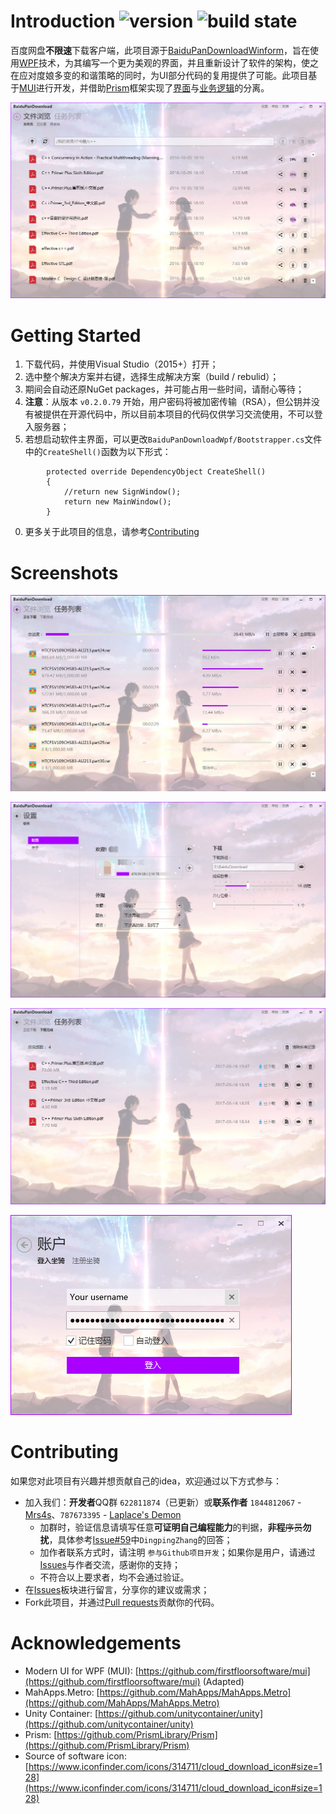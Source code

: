# Introduction ![version](https://img.shields.io/badge/BaiduPanDownloadWpf-v0.2.0.79-orange.svg) ![build state](https://img.shields.io/badge/build-passing-brightgreen.svg) 
百度网盘**不限速**下载客户端，此项目源于[BaiduPanDownloadWinform](https://github.com/ResourceHunter/BaiduPanDownloadWinform)，旨在使用[WPF](https://msdn.microsoft.com/en-us/library/mt149842.aspx)技术，为其编写一个更为美观的界面，并且重新设计了软件的架构，使之在应对度娘多变的和谐策略的同时，为UI部分代码的复用提供了可能。此项目基于[MUI](https://github.com/firstfloorsoftware/mui)进行开发，并借助[Prism](https://github.com/PrismLibrary/Prism)框架实现了[界面](https://github.com/ResourceHunter/BaiduPanDownloadWpf/tree/master/BaiduPanDownloadWpf)与[业务逻辑](https://github.com/ResourceHunter/BaiduPanDownloadWpf/tree/master/BaiduPanDownloadWpf.Core)的分离。

![preview](/docs/images/preview.png)

# Getting Started
1. 下载代码，并使用Visual Studio（2015+）打开；
0. 选中整个解决方案并右键，选择生成解决方案（build / rebulid）；
0. 期间会自动还原NuGet packages，并可能占用一些时间，请耐心等待；
0. **注意**：从版本 `v0.2.0.79` 开始，用户密码将被加密传输（RSA），但公钥并没有被提供在开源代码中，所以目前本项目的代码仅供学习交流使用，不可以登入服务器；
0. 若想启动软件主界面，可以更改`BaiduPanDownloadWpf/Bootstrapper.cs`文件中的`CreateShell()`函数为以下形式：
```
        protected override DependencyObject CreateShell()
        {
            //return new SignWindow();
            return new MainWindow();
        }
```

0. 更多关于此项目的信息，请参考[Contributing](#jump)

# Screenshots

![downloading page](/docs/images/downloading_page.jpg)

![configure page](/docs/images/configure_page.png)

![downloaded page](/docs/images/downloaded_page.png)

![login page](/docs/images/login_page.png)

<span id="jump"></span>
# Contributing
如果您对此项目有兴趣并想贡献自己的idea，欢迎通过以下方式参与：
- 加入我们：**开发者**QQ群 `622811874`（已更新）或**联系作者** `1844812067` - [Mrs4s](https://github.com/Mrs4s)、`787673395` - [Laplace's Demon](https://github.com/DingpingZhang)
    - 加群时，验证信息请填写任意**可证明自己编程能力**的判据，**非程**~~序员~~**勿扰**，具体参考[Issue#59](https://github.com/ResourceHunter/BaiduPanDownloadWpf/issues/59)中`DingpingZhang`的回答；
    - 加作者联系方式时，请注明 `参与Github项目开发`；如果你是用户，请通过[Issues](https://github.com/ResourceHunter/BaiduPanDownloadWpf/issues)与作者交流，感谢你的支持；
    - 不符合以上要求者，均不会通过验证。
- 在[Issues](https://github.com/ResourceHunter/BaiduPanDownloadWpf/issues)板块进行留言，分享你的建议或需求；
- Fork此项目，并通过[Pull requests](https://github.com/ResourceHunter/BaiduPanDownloadWpf/pulls)贡献你的代码。

# Acknowledgements

- Modern UI for WPF (MUI): [https://github.com/firstfloorsoftware/mui](https://github.com/firstfloorsoftware/mui) (Adapted)
- MahApps.Metro: [https://github.com/MahApps/MahApps.Metro](https://github.com/MahApps/MahApps.Metro)
- Unity Container: [https://github.com/unitycontainer/unity](https://github.com/unitycontainer/unity)
- Prism: [https://github.com/PrismLibrary/Prism](https://github.com/PrismLibrary/Prism)
- Source of software icon: [https://www.iconfinder.com/icons/314711/cloud_download_icon#size=128](https://www.iconfinder.com/icons/314711/cloud_download_icon#size=128)
